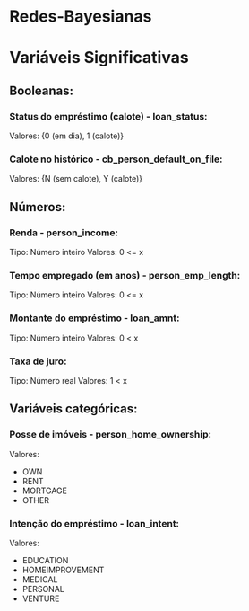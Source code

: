 # Redes-Bayesianas

# Variáveis Significativas

## Booleanas:
### Status do empréstimo (calote) - loan_status:
Valores: {0 (em dia), 1 (calote)}
### Calote no histórico - cb_person_default_on_file:
Valores: {N (sem calote), Y (calote)}

## Números:
### Renda - person_income:
Tipo: Número inteiro
Valores: 0 <= x
### Tempo empregado (em anos) - person_emp_length:
Tipo: Número inteiro
Valores: 0 <= x
### Montante do empréstimo - loan_amnt:
Tipo: Número inteiro
Valores: 0 < x
### Taxa de juro:
Tipo: Número real
Valores: 1 < x

## Variáveis categóricas:
### Posse de imóveis - person_home_ownership:
Valores:
* OWN
* RENT
* MORTGAGE
* OTHER
### Intenção do empréstimo - loan_intent:
Valores:
* EDUCATION
* HOMEIMPROVEMENT
* MEDICAL
* PERSONAL
* VENTURE